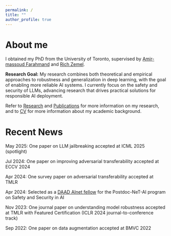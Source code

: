 ```yaml
---
permalink: /
title: ""
author_profile: true
---
```

# About me

I obtained my PhD from the University of Toronto, supervised by [Amir-massoud Farahmand](https://academic.sologen.net/) and [Rich Zemel](http://www.cs.toronto.edu/~zemel/inquiry/home.php). 

**Research Goal:** My research combines both theoretical and empirical approaches to robustness and generalization in deep learning, with the goal of enabling more reliable AI systems. I currently focus on the safety and security of LLMs, advancing research that drives practical solutions for responsible AI deployment.

Refer to [Research](https://averyma.github.io/research/) and [Publications](https://averyma.github.io/publications/) for more information on my research, and to [CV](https://averyma.github.io/files/cv_github.pdf) for more information about my academic background.

<!-- Prior to coming to UofT, I studied at the University of Waterloo, where I completed my BASc. in Mechatronics Engineering, and MASc. in Systems Design Engineering. During Masters, I worked at the Vision and Image Processing ([VIP](https://uwaterloo.ca/vision-image-processing-lab/)) Lab, supervised by [Prof. Alex Wong](http://www.eng.uwaterloo.ca/~a28wong/index.html) and [Prof. David Clausi](https://uwaterloo.ca/vision-image-processing-lab/people-profiles/david-clausi).-->

# Recent News 
May 2025: One paper on LLM jailbreaking accepted at ICML 2025 (spotlight)

Jul 2024: One paper on improving adversarial transferability accepted at ECCV 2024

Apr 2024: One survey paper on adversarial transferability accepted at TMLR

Apr 2024: Selected as a [DAAD AInet fellow](https://www.daad.de/en/the-daad/postdocnet/fellows/fellows/) for the Postdoc-NeT-AI program on Safety and Security in AI

Nov 2023: One journal paper on understanding model robustness accepted at TMLR with Featured Certification (ICLR 2024 journal-to-conference track)

Sep 2022: One paper on data augmentation accepted at BMVC 2022

<!-- 
Jul 2021: Accepted to CIFAR DLRL Summer School

May 2021: Joined Samsung AI Center as a research intern

May 2020: Joined Huawei Noah's Ark Lab as a research intern

Sep 2018: Started PhD at the University of Toronto/Vector Institute under Amir-massoud and Rich

Jun 2018: The projector super-resolution enhancement technique developed during my intern at Christie Digital was [patented](https://patentimages.storage.googleapis.com/e3/69/58/de9300c78a13a6/US10009587.pdf).

Apr 2018: My Master's research work on 3D reconstruction technologies was featured on [CTV News](https://kitchener.ctvnews.ca/video?clipId=1359802).


My primary research interests are in machine learning and its application to computer vision. In particular, I am interested in the adversarial robustness of deep neural networks.

I am working on my MASc. with [Prof. Alex Wong](http://www.eng.uwaterloo.ca/~a28wong/index.html) and [Prof. David Clausi](https://uwaterloo.ca/vision-image-processing-lab/people-profiles/david-clausi) in the Vision and Image Processing ([VIP](https://uwaterloo.ca/vision-image-processing-lab/)) Lab within [Systems Design Engineering](https://uwaterloo.ca/systems-design-engineering/) at the [University of Waterloo](https://uwaterloo.ca/). In Spring 2016, I completed my BASc. in [Mechatronics Engineering](https://uwaterloo.ca/mechanical-mechatronics-engineering/) at the University of Waterloo.

During the first year of my MASc., I worked as a research engineer intern with [Christie Digital](https://www.christiedigital.com/en-us), a Canadian projector technology company. There I collaborated with a team of Christie engineers on achieving [projector super-resolution enhancement](https://en.wikipedia.org/wiki/Super-resolution_imaging) - extending the resolution of projectors beyond their hardware capabilities.

My Master’s thesis focuses on 3D reconstruction technologies. I am building a novel active depth sensing system that infers depth by analyzing the blurriness of the projection pattern at different depth levels caused by camera defocus. Without relying on complex hardware, I developed a computational depth inference model based on parametric estimation approach([Gaussian based](http://openjournals.uwaterloo.ca/index.php/vsl/article/view/96)) and non-parametric estimation ([Deep learning-driven](http://openjournals.uwaterloo.ca/index.php/vsl/article/view/165)). -->
